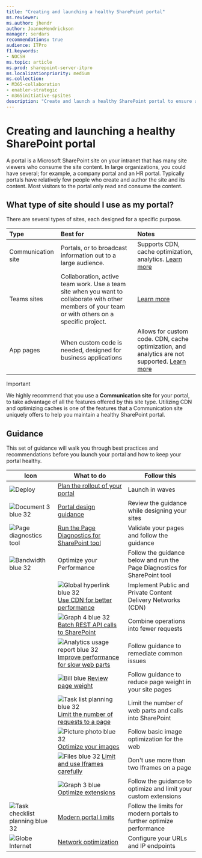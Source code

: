 ```yaml
---
title: "Creating and launching a healthy SharePoint portal"
ms.reviewer: 
ms.author: jhendr
author: JoanneHendrickson
manager: serdars
recommendations: true
audience: ITPro
f1.keywords:
- NOCSH
ms.topic: article
ms.prod: sharepoint-server-itpro
ms.localizationpriority: medium
ms.collection: 
- M365-collaboration
- enabler-strategic
- m365initiative-spsites
description: "Create and launch a healthy SharePoint portal to ensure a performant viewing experience"
---
```


# Creating and launching a healthy SharePoint portal

A portal is a Microsoft SharePoint site on your intranet that has many site viewers who consume the site content. In large organizations, you could have several; for example, a company portal and an HR portal. Typically portals have relatively few people who create and author the site and its content. Most visitors to the portal only read and consume the content.

## What type of site should I use as my portal?

There are several types of sites, each designed for a specific purpose.  

|Type|Best for|Notes|
|:-----|:-----|:-----|
|Communication site|Portals, or to broadcast information out to a large audience.|Supports CDN, cache optimization, analytics. [Learn more](https://support.microsoft.com/en-us/office/create-a-communication-site-in-sharepoint-7fb44b20-a72f-4d2c-9173-fc8f59ba50eb) |
|Teams sites|Collaboration, active team work. Use a team site when you want to collaborate with other members of your team or with others on a specific project. |[Learn more](https://support.microsoft.com/en-us/office/create-a-team-site-in-sharepoint-ef10c1e7-15f3-42a3-98aa-b5972711777d)|
|App pages|When custom code is needed, designed for business applications|Allows for custom code. CDN, cache optimization, and analytics are not supported. [Learn more](https://docs.microsoft.com/en-us/visualstudio/sharepoint/creating-application-pages-for-sharepoint?view=vs-2019)|

>[!Important]
>We highly recommend that you use a **Communication site** for your portal, to take advantage of all the features offered by this site type. Utilizing CDN and optimizing caches is one of the features that a Communication site uniquely offers to help you maintain a healthy SharePoint portal.




## Guidance

This set of guidance will walk you through best practices and recommendations before you launch your portal and how to keep your portal healthy.
  
| Icon | What to do | Follow this |
|-----|-----|-----|
|![Deploy](/Office/media/icons/PNGs/deploy-blue-32.png "Staged rollout")|[Plan the rollout of your portal](/Office365/Enterprise/planportallaunchroll-out)|Launch in waves|
|![Document 3 blue 32](/office/media/icons/PNGs/document-3-blue-32.png "Look and feel")|[Portal design guidance](https://aka.ms/spdesignguidance)|Review the guidance while designing your sites|
|![Page diagnostics tool](media/page-diag-tool.png "Modern diagnostics tool")|[Run the Page Diagnostics for SharePoint tool](/microsoft-365/enterprise/page-diagnostics-for-spo)|Validate your pages and follow the guidance|
|![Bandwidth blue 32](/Office/media/icons/PNGs/bandwidth-blue-32.png "Optimize your Performance")|Optimize your Performance|Follow the guidance below and run the Page Diagnostics for SharePoint tool|
| |![Global hyperlink blue 32](/Office/media/icons/PNGs/globe-hyperlink-blue-32.png "CDN") [Use CDN for better performance](/microsoft-365/Enterprise/office-365-cdn-quickstart)|Implement Public and Private Content Delivery Networks (CDN)|
| |![Graph 4 blue 32](/Office/media/icons/PNGs/graph-4-blue-32.png "Batch REST calls") [Batch REST API calls to SharePoint](/sharepoint/dev/sp-add-ins/make-batch-requests-with-the-rest-apis)|Combine operations into fewer requests|
| |![Analytics usage report blue 32](/Office/media/icons/PNGs/analytics-usage-report-blue-32.png "Slow web parts") [Improve performance for slow web parts](/microsoft-365/Enterprise/modern-web-part-optimization)|Follow guidance to remediate common issues|
| |![Bill blue](/Office/media/icons/bill-blue.png "Page weight") [Review page weight](/microsoft-365/Enterprise/modern-page-weight-optimization)|Follow guidance to reduce page weight in your site pages|
| |![Task list planning blue 32](/Office/media/icons/PNGs/task-list-planning-blue-32.png "Calls on a page") [Limit the number of requests to a page](/Office365/Enterprise/modern-page-call-optimization)|Limit the number of web parts and calls into SharePoint|
| |![Picture photo blue 32](/Office/media/icons/PNGs/picture-photo-blue-32.png "Optimize images") [Optimize your images](/microsoft-365/Enterprise/modern-image-optimization)|Follow basic image optimization for the web|
| |![Files blue 32](/Office/media/icons/PNGs/files-blue-32.png "iFrames") [Limit and use Iframes carefully](/microsoft-365/Enterprise/modern-iframe-optimization)|Don't use more than two Iframes on a page|
| |![Graph 3 blue](/office/media/icons/graph-3-blue.png "Optimize extensions") [Optimize extensions](/microsoft-365/Enterprise/modern-custom-extensions)|Follow the guidance to optimize and limit your custom extensions|
|![Task checklist planning blue 32](/office/media/icons/PNGs/task-checklist-planning-blue-32.png "Modern portal limits")|[Modern portal limits](/Office365/Enterprise/modern-portal-limits)|Follow the limits for modern portals to further optimize performance|
|![Globe Internet](/Office/media/icons/globe-internet.png "Network optimization")|[Network optimization](/microsoft-365/enterprise/urls-and-ip-address-ranges)|Configure your URLs and IP endpoints|

